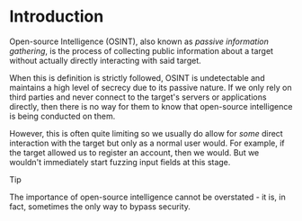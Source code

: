 # Introduction

Open-source Intelligence (OSINT), also known as *passive information gathering*, is the process of collecting public information about a target without actually directly interacting with said target. 

When this is definition is strictly followed, OSINT is undetectable and maintains a high level of secrecy due to its passive nature. If we only rely on third parties and never connect to the target's servers or applications directly, then there is no way for them to know that open-source intelligence is being conducted on them.

However, this is often quite limiting so we usually do allow for *some* direct interaction with the target but only as a normal user would. For example, if the target allowed us to register an account, then we would. But we wouldn't immediately start fuzzing input fields at this stage.

>[!TIP]
>
>The importance of open-source intelligence cannot be overstated - it is, in fact, sometimes the only way to bypass security.
>
